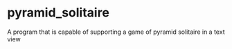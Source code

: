 # pyramid_solitaire
A program that is capable of supporting a game of pyramid solitaire in a text view
